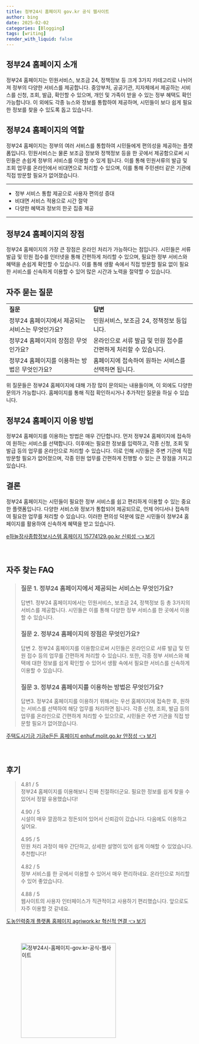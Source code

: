 ```yaml
---
title: 정부24시 홈페이지 gov.kr 공식 웹사이트
author: bing
date: 2025-02-02
categories: [Blogging]
tags: [writing]
render_with_liquid: false
---
```



<h2 id='정부24홈페이지소개'>정부24 홈페이지 소개</h2>

<p>정부24 홈페이지는 민원서비스, 보조금 24, 정책정보 등 크게 3가지 카테고리로 나뉘어져 정부의 다양한 서비스를 제공합니다. 중앙부처, 공공기관, 지자체에서 제공하는 서비스를 신청, 조회, 발급, 확인할 수 있으며, 개인 및 가족이 받을 수 있는 정부 혜택도 확인 가능합니다. 이 외에도 각종 뉴스와 정보를 통합하여 제공하며, 시민들이 보다 쉽게 필요한 정보를 찾을 수 있도록 돕고 있습니다.</p>

<h2 id='정부24홈페이지역할'>정부24 홈페이지의 역할</h2>

<p>정부24 홈페이지는 정부의 여러 서비스를 통합하여 시민들에게 편의성을 제공하는 플랫폼입니다. 민원서비스는 물론 보조금 정보와 정책정보 등을 한 곳에서 제공함으로써 시민들은 손쉽게 정부의 서비스를 이용할 수 있게 됩니다. 이를 통해 민원서류의 발급 및 조회 업무를 온라인에서 비대면으로 처리할 수 있으며, 이를 통해 주민센터 같은 기관에 직접 방문할 필요가 없어졌습니다.</p>

<hr />

<ul>
    <li>정부 서비스 통합 제공으로 사용자 편의성 증대</li>
    <li>비대면 서비스 적용으로 시간 절약</li>
    <li>다양한 혜택과 정보의 한곳 집중 제공</li>
</ul>

<hr />

<h2 id='정부24홈페이지장점'>정부24 홈페이지의 장점</h2>

<p>정부24 홈페이지의 가장 큰 장점은 온라인 처리가 가능하다는 점입니다. 시민들은 서류 발급 및 민원 접수를 인터넷을 통해 간편하게 처리할 수 있으며, 필요한 정부 서비스와 혜택을 손쉽게 확인할 수 있습니다. 이를 통해 생활 속에서 직접 방문할 필요 없이 필요한 서비스를 신속하게 이용할 수 있어 많은 시간과 노력을 절약할 수 있습니다.</p>

<h2 id='자주묻는질문'>자주 묻는 질문</h2>

<table>
    <tr>
        <td><b>질문</b></td>
        <td><b>답변</b></td>
    </tr>
    <tr>
        <td>정부24 홈페이지에서 제공되는 서비스는 무엇인가요?</td>
        <td>민원서비스, 보조금 24, 정책정보 등입니다.</td>
    </tr>
    <tr>
        <td>정부24 홈페이지의 장점은 무엇인가요?</td>
        <td>온라인으로 서류 발급 및 민원 접수를 간편하게 처리할 수 있습니다.</td>
    </tr>
    <tr>
        <td>정부24 홈페이지를 이용하는 방법은 무엇인가요?</td>
        <td>홈페이지에 접속하여 원하는 서비스를 선택하면 됩니다.</td>
    </tr>
</table>

<p>위 질문들은 정부24 홈페이지에 대해 가장 많이 문의되는 내용들이며, 이 외에도 다양한 문의가 가능합니다. 홈페이지를 통해 직접 확인하시거나 추가적인 질문을 하실 수 있습니다.</p>

<h2 id='홈페이지이용방법'>정부24 홈페이지 이용 방법</h2>

<p>정부24 홈페이지를 이용하는 방법은 매우 간단합니다. 먼저 정부24 홈페이지에 접속하여 원하는 서비스를 선택합니다. 이후에는 필요한 정보를 입력하고, 각종 신청, 조회 및 발급 등의 업무를 온라인으로 처리할 수 있습니다. 이로 인해 시민들은 주변 기관에 직접 방문할 필요가 없어졌으며, 각종 민원 업무를 간편하게 진행할 수 있는 큰 장점을 가지고 있습니다.</p>

<h2 id='결론'>결론</h2>

<p>정부24 홈페이지는 시민들이 필요한 정부 서비스를 쉽고 편리하게 이용할 수 있는 중요한 플랫폼입니다. 다양한 서비스와 정보가 통합되어 제공되므로, 언제 어디서나 접속하여 필요한 업무를 처리할 수 있습니다. 이러한 편의성 덕분에 많은 시민들이 정부24 홈페이지를 활용하여 신속하게 혜택을 받고 있습니다.</p>


<p><a class="click-button" title="e하늘장사종합정보시스템 홈페이지 15774129.go.kr 신뢰성" href="https://somered.github.io/posts/e%ED%95%98%EB%8A%98%EC%9E%A5%EC%82%AC%EC%A2%85%ED%95%A9%EC%A0%95%EB%B3%B4%EC%8B%9C%EC%8A%A4%ED%85%9C-%ED%99%88%ED%8E%98%EC%9D%B4%EC%A7%80-15774129.go.kr-%EC%8B%A0%EB%A2%B0%EC%84%B1/" rel="dofollow">e하늘장사종합정보시스템 홈페이지 15774129.go.kr 신뢰성 👈 보기</a></p><br>
<h2 id='자주_찾는_FAQ'>자주 찾는 FAQ</h2>
<div itemscope="" itemtype="https://schema.org/FAQPage"> 
<blockquote> 
<div itemscope="" itemprop="mainEntity" itemtype="https://schema.org/Question"> 
<h3 itemprop="name">질문 1. 정부24 홈페이지에서 제공되는 서비스는 무엇인가요?</h3> 
<div itemscope="" itemprop="acceptedAnswer" itemtype="https://schema.org/Answer"> 
<span itemprop="text"> 
<p>답변1. 정부24 홈페이지에서는 민원서비스, 보조금 24, 정책정보 등 총 3가지의 서비스를 제공합니다. 시민들은 이를 통해 다양한 정부 서비스를 한 곳에서 이용할 수 있습니다.</p> 
</span> 
</div> 
</div> 
<div itemscope="" itemprop="mainEntity" itemtype="https://schema.org/Question"> 
<h3 itemprop="name">질문 2. 정부24 홈페이지의 장점은 무엇인가요?</h3> 
<div itemscope="" itemprop="acceptedAnswer" itemtype="https://schema.org/Answer"> 
<span itemprop="text"> 
<p>답변 2. 정부24 홈페이지를 이용함으로써 시민들은 온라인으로 서류 발급 및 민원 접수 등의 업무를 간편하게 처리할 수 있습니다. 또한, 각종 정부 서비스와 혜택에 대한 정보를 쉽게 확인할 수 있어서 생활 속에서 필요한 서비스를 신속하게 이용할 수 있습니다.</p> 
</span> 
</div> 
</div> 
<div itemscope="" itemprop="mainEntity" itemtype="https://schema.org/Question"> 
<h3 itemprop="name">질문 3. 정부24 홈페이지를 이용하는 방법은 무엇인가요?</h3> 
<div itemscope="" itemprop="acceptedAnswer" itemtype="https://schema.org/Answer"> 
<span itemprop="text"> 
<p>답변3. 정부24 홈페이지를 이용하기 위해서는 우선 홈페이지에 접속한 후, 원하는 서비스를 선택하여 해당 업무를 처리하면 됩니다. 각종 신청, 조회, 발급 등의 업무를 온라인으로 간편하게 처리할 수 있으므로, 시민들은 주변 기관을 직접 방문할 필요가 없어졌습니다.</p> 
</span> 
</div> 
</div> 
</blockquote> 
</div>
<p><a class="click-button" title="주택도시기금 기금e든든 홈페이지 enhuf.molit.go.kr 안정성" href="https://somered.github.io/posts/%EC%A3%BC%ED%83%9D%EB%8F%84%EC%8B%9C%EA%B8%B0%EA%B8%88-%EA%B8%B0%EA%B8%88e%EB%93%A0%EB%93%A0-%ED%99%88%ED%8E%98%EC%9D%B4%EC%A7%80-enhuf.molit.go.kr-%EC%95%88%EC%A0%95%EC%84%B1/" rel="dofollow">주택도시기금 기금e든든 홈페이지 enhuf.molit.go.kr 안정성 👈 보기</a></p><br>
<h2 id='후기'>후기</h2>
<div itemscope itemtype="https://schema.org/Product">
  <blockquote>
  <div itemprop="review" itemscope itemtype="https://schema.org/Review">
      <div itemprop="reviewRating" itemscope itemtype="https://schema.org/Rating"> <span itemprop="ratingValue">4.81</span> / <span itemprop="bestRating">5</span> </div>
      <span itemprop="reviewBody">정부24 홈페이지를 이용해보니 진짜 친절하더군요. 필요한 정보를 쉽게 찾을 수 있어서 정말 유용했습니다!</span>
  </div>
  <br>
  <div itemprop="review" itemscope itemtype="https://schema.org/Review">
      <div itemprop="reviewRating" itemscope itemtype="https://schema.org/Rating"> <span itemprop="ratingValue">4.90</span> / <span itemprop="bestRating">5</span> </div>
      <span itemprop="reviewBody">시설이 매우 깔끔하고 정돈되어 있어서 신뢰감이 갔습니다. 다음에도 이용하고 싶어요.</span>
  </div>
  <br>
  <div itemprop="review" itemscope itemtype="https://schema.org/Review">
      <div itemprop="reviewRating" itemscope itemtype="https://schema.org/Rating"> <span itemprop="ratingValue">4.95</span> / <span itemprop="bestRating">5</span> </div>
      <span itemprop="reviewBody">민원 처리 과정이 매우 간단하고, 상세한 설명이 있어 쉽게 이해할 수 있었습니다. 추천합니다!</span>
  </div>
  <br>
  <div itemprop="review" itemscope itemtype="https://schema.org/Review">
      <div itemprop="reviewRating" itemscope itemtype="https://schema.org/Rating"> <span itemprop="ratingValue">4.82</span> / <span itemprop="bestRating">5</span> </div>
      <span itemprop="reviewBody">정부 서비스를 한 곳에서 이용할 수 있어서 매우 편리하네요. 온라인으로 처리할 수 있어 좋았습니다.</span>
  </div>
  <br>
  <div itemprop="review" itemscope itemtype="https://schema.org/Review">
      <div itemprop="reviewRating" itemscope itemtype="https://schema.org/Rating"> <span itemprop="ratingValue">4.88</span> / <span itemprop="bestRating">5</span> </div>
      <span itemprop="reviewBody">웹사이트의 사용자 인터페이스가 직관적이고 사용하기 편리했습니다. 앞으로도 자주 이용할 것 같네요.</span>
  </div>
  </blockquote>
</div>
<p><a class="click-button" title="도농인력중개 플랫폼 홈페이지 agriwork.kr 혁신적 연결" href="https://somered.github.io/posts/%EB%8F%84%EB%86%8D%EC%9D%B8%EB%A0%A5%EC%A4%91%EA%B0%9C-%ED%94%8C%EB%9E%AB%ED%8F%BC-%ED%99%88%ED%8E%98%EC%9D%B4%EC%A7%80-agriwork.kr-%ED%98%81%EC%8B%A0%EC%A0%81-%EC%97%B0%EA%B2%B0/" rel="dofollow">도농인력중개 플랫폼 홈페이지 agriwork.kr 혁신적 연결 👈 보기</a></p><br>
<figure class="image"><img src="https://somered.github.io/assets/img/thumbnail/정부24시-홈페이지-gov.kr-공식-웹사이트.webp" alt="정부24시-홈페이지-gov.kr-공식-웹사이트" width="256" height="256"></figure>